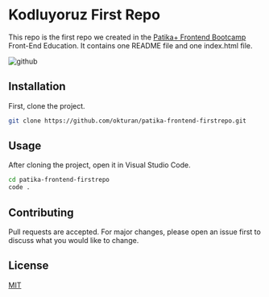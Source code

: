 # Kodluyoruz First Repo

This repo is the first repo we created in the [Patika+ Frontend Bootcamp](https://www.patika.dev/patikaplus/patika-front-end-bootcamp) Front-End Education. It contains one README file and one index.html file.

![github](figures/github.png)

## Installation

First, clone the project.

```bash
git clone https://github.com/okturan/patika-frontend-firstrepo.git
```

## Usage

After cloning the project, open it in Visual Studio Code.

```bash
cd patika-frontend-firstrepo
code .
```

## Contributing
Pull requests are accepted. For major changes, please open an issue first to discuss what you would like to change.

## License
[MIT](https://choosealicense.com/licenses/mit/)